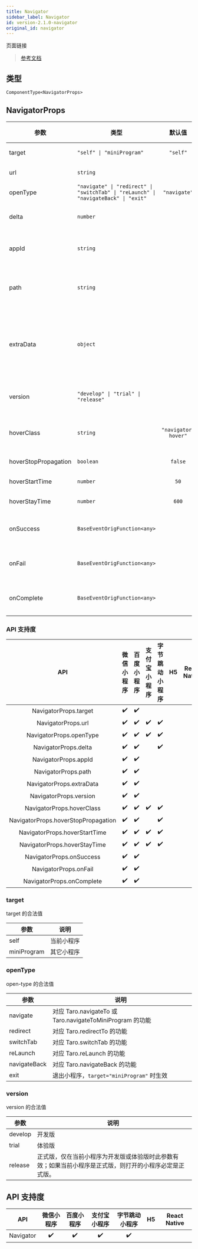 ```yaml
---
title: Navigator
sidebar_label: Navigator
id: version-2.1.0-navigator
original_id: navigator
---
```


页面链接

> [参考文档](https://developers.weixin.qq.com/miniprogram/dev/component/navigator.html)

## 类型

```tsx
ComponentType<NavigatorProps>
```

## NavigatorProps

<table>
  <thead>
    <tr>
      <th>参数</th>
      <th>类型</th>
      <th style="text-align:center">默认值</th>
      <th style="text-align:center">必填</th>
      <th>说明</th>
    </tr>
  </thead>
  <tbody>
    <tr>
      <td>target</td>
      <td><code>&quot;self&quot; | &quot;miniProgram&quot;</code></td>
      <td style="text-align:center"><code>&quot;self&quot;</code></td>
      <td style="text-align:center">否</td>
      <td>在哪个目标上发生跳转，默认当前小程序</td>
    </tr>
    <tr>
      <td>url</td>
      <td><code>string</code></td>
      <td style="text-align:center"></td>
      <td style="text-align:center">否</td>
      <td>当前小程序内的跳转链接</td>
    </tr>
    <tr>
      <td>openType</td>
      <td><code>&quot;navigate&quot; | &quot;redirect&quot; | &quot;switchTab&quot; | &quot;reLaunch&quot; | &quot;navigateBack&quot; | &quot;exit&quot;</code></td>
      <td style="text-align:center"><code>&quot;navigate&quot;</code></td>
      <td style="text-align:center">否</td>
      <td>跳转方式</td>
    </tr>
    <tr>
      <td>delta</td>
      <td><code>number</code></td>
      <td style="text-align:center"></td>
      <td style="text-align:center">否</td>
      <td>当 open-type 为 'navigateBack' 时有效，表示回退的层数</td>
    </tr>
    <tr>
      <td>appId</td>
      <td><code>string</code></td>
      <td style="text-align:center"></td>
      <td style="text-align:center">否</td>
      <td>当 <code>target=&quot;miniProgram&quot;</code> 时有效，要打开的小程序 appId</td>
    </tr>
    <tr>
      <td>path</td>
      <td><code>string</code></td>
      <td style="text-align:center"></td>
      <td style="text-align:center">否</td>
      <td>当 <code>target=&quot;miniProgram&quot;</code> 时有效，打开的页面路径，如果为空则打开首页</td>
    </tr>
    <tr>
      <td>extraData</td>
      <td><code>object</code></td>
      <td style="text-align:center"></td>
      <td style="text-align:center">否</td>
      <td>当 <code>target=&quot;miniProgram&quot;</code> 时有效，需要传递给目标小程序的数据，目标小程序可在 <code>App.onLaunch()</code>，<code>App.onShow()</code> 中获取到这份数据.</td>
    </tr>
    <tr>
      <td>version</td>
      <td><code>&quot;develop&quot; | &quot;trial&quot; | &quot;release&quot;</code></td>
      <td style="text-align:center"></td>
      <td style="text-align:center">否</td>
      <td>当 <code>target=&quot;miniProgram&quot;</code> 时有效，要打开的小程序版本</td>
    </tr>
    <tr>
      <td>hoverClass</td>
      <td><code>string</code></td>
      <td style="text-align:center"><code>&quot;navigator-hover&quot;</code></td>
      <td style="text-align:center">否</td>
      <td>指定按下去的样式类。当 <code>hover-class=&quot;none&quot;</code> 时，没有点击态效果</td>
    </tr>
    <tr>
      <td>hoverStopPropagation</td>
      <td><code>boolean</code></td>
      <td style="text-align:center"><code>false</code></td>
      <td style="text-align:center">否</td>
      <td>指定是否阻止本节点的祖先节点出现点击态</td>
    </tr>
    <tr>
      <td>hoverStartTime</td>
      <td><code>number</code></td>
      <td style="text-align:center"><code>50</code></td>
      <td style="text-align:center">否</td>
      <td>按住后多久出现点击态，单位毫秒</td>
    </tr>
    <tr>
      <td>hoverStayTime</td>
      <td><code>number</code></td>
      <td style="text-align:center"><code>600</code></td>
      <td style="text-align:center">否</td>
      <td>手指松开后点击态保留时间，单位毫秒</td>
    </tr>
    <tr>
      <td>onSuccess</td>
      <td><code>BaseEventOrigFunction&lt;any&gt;</code></td>
      <td style="text-align:center"></td>
      <td style="text-align:center">否</td>
      <td>当 <code>target=&quot;miniProgram&quot;</code> 时有效，跳转小程序成功</td>
    </tr>
    <tr>
      <td>onFail</td>
      <td><code>BaseEventOrigFunction&lt;any&gt;</code></td>
      <td style="text-align:center"></td>
      <td style="text-align:center">否</td>
      <td>当 <code>target=&quot;miniProgram&quot;</code> 时有效，跳转小程序失败</td>
    </tr>
    <tr>
      <td>onComplete</td>
      <td><code>BaseEventOrigFunction&lt;any&gt;</code></td>
      <td style="text-align:center"></td>
      <td style="text-align:center">否</td>
      <td>当 <code>target=&quot;miniProgram&quot;</code> 时有效，跳转小程序完成</td>
    </tr>
  </tbody>
</table>

### API 支持度

| API | 微信小程序 | 百度小程序 | 支付宝小程序 | 字节跳动小程序 | H5 | React Native |
| :---: | :---: | :---: | :---: | :---: | :---: | :---: |
| NavigatorProps.target | ✔️ | ✔️ |  |  |  |  |
| NavigatorProps.url | ✔️ | ✔️ | ✔️ | ✔️ |  |  |
| NavigatorProps.openType | ✔️ | ✔️ | ✔️ | ✔️ |  |  |
| NavigatorProps.delta | ✔️ | ✔️ |  | ✔️ |  |  |
| NavigatorProps.appId | ✔️ | ✔️ |  |  |  |  |
| NavigatorProps.path | ✔️ | ✔️ |  |  |  |  |
| NavigatorProps.extraData | ✔️ | ✔️ |  |  |  |  |
| NavigatorProps.version | ✔️ | ✔️ |  |  |  |  |
| NavigatorProps.hoverClass | ✔️ | ✔️ | ✔️ | ✔️ |  |  |
| NavigatorProps.hoverStopPropagation | ✔️ | ✔️ |  | ✔️ |  |  |
| NavigatorProps.hoverStartTime | ✔️ | ✔️ | ✔️ | ✔️ |  |  |
| NavigatorProps.hoverStayTime | ✔️ | ✔️ | ✔️ | ✔️ |  |  |
| NavigatorProps.onSuccess | ✔️ | ✔️ |  |  |  |  |
| NavigatorProps.onFail | ✔️ | ✔️ |  |  |  |  |
| NavigatorProps.onComplete | ✔️ | ✔️ |  |  |  |  |

### target

target 的合法值

<table>
  <thead>
    <tr>
      <th>参数</th>
      <th>说明</th>
    </tr>
  </thead>
  <tbody>
    <tr>
      <td>self</td>
      <td>当前小程序</td>
    </tr>
    <tr>
      <td>miniProgram</td>
      <td>其它小程序</td>
    </tr>
  </tbody>
</table>

### openType

open-type 的合法值

<table>
  <thead>
    <tr>
      <th>参数</th>
      <th>说明</th>
    </tr>
  </thead>
  <tbody>
    <tr>
      <td>navigate</td>
      <td>对应 Taro.navigateTo 或 Taro.navigateToMiniProgram 的功能</td>
    </tr>
    <tr>
      <td>redirect</td>
      <td>对应 Taro.redirectTo 的功能</td>
    </tr>
    <tr>
      <td>switchTab</td>
      <td>对应 Taro.switchTab 的功能</td>
    </tr>
    <tr>
      <td>reLaunch</td>
      <td>对应 Taro.reLaunch 的功能</td>
    </tr>
    <tr>
      <td>navigateBack</td>
      <td>对应 Taro.navigateBack 的功能</td>
    </tr>
    <tr>
      <td>exit</td>
      <td>退出小程序，<code>target=&quot;miniProgram&quot;</code> 时生效</td>
    </tr>
  </tbody>
</table>

### version

version 的合法值

<table>
  <thead>
    <tr>
      <th>参数</th>
      <th>说明</th>
    </tr>
  </thead>
  <tbody>
    <tr>
      <td>develop</td>
      <td>开发版</td>
    </tr>
    <tr>
      <td>trial</td>
      <td>体验版</td>
    </tr>
    <tr>
      <td>release</td>
      <td>正式版，仅在当前小程序为开发版或体验版时此参数有效；如果当前小程序是正式版，则打开的小程序必定是正式版。</td>
    </tr>
  </tbody>
</table>

## API 支持度

| API | 微信小程序 | 百度小程序 | 支付宝小程序 | 字节跳动小程序 | H5 | React Native |
| :---: | :---: | :---: | :---: | :---: | :---: | :---: |
| Navigator | ✔️ | ✔️ | ✔️ | ✔️ |  |  |
